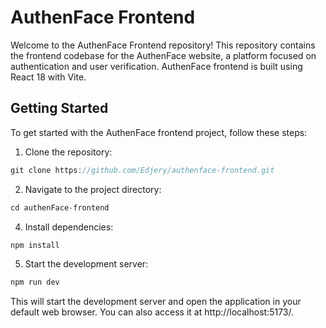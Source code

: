 # AuthenFace Frontend
Welcome to the AuthenFace Frontend repository! This repository contains the frontend codebase for the AuthenFace website, a platform focused on authentication and user verification. AuthenFace frontend is built using React 18 with Vite.

## Getting Started
To get started with the AuthenFace frontend project, follow these steps:

1. Clone the repository:

```js
git clone https://github.com/Edjery/authenface-frontend.git
```

2. Navigate to the project directory:

```js
cd authenFace-frontend
```

4. Install dependencies:

```js
npm install
```

5. Start the development server:

```js
npm run dev
```

This will start the development server and open the application in your default web browser. You can also access it at http://localhost:5173/.
